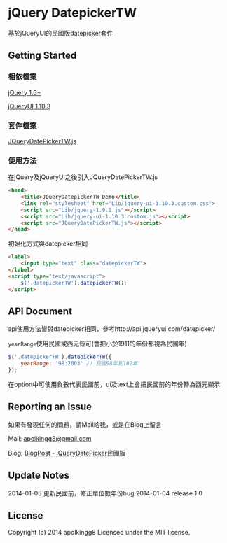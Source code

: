 jQuery DatepickerTW
================================

基於jQueryUI的民國版datepicker套件

## Getting Started

### 相依檔案

[jQuery 1.6+](http://jquery.com)

[jQueryUI 1.10.3](http://jqueryui.com)

### 套件檔案

[JQueryDatePickerTW.js](https://github.com/apolkingg8/JQueryDatePickerTW/blob/master/JQueryDatePickerTW.js)

### 使用方法

在jQuery及jQueryUI之後引入JQueryDatePickerTW.js

```html
<head>
    <title>JQueryDatepickerTW Demo</title>
    <link rel="stylesheet" href="Lib/jquery-ui-1.10.3.custom.css">
    <script src="Lib/jquery-1.9.1.js"></script>
    <script src="Lib/jquery-ui-1.10.3.custom.js"></script>
    <script src="JQueryDatePickerTW.js"></script>
</head>
```

初始化方式與datepicker相同

```html
<label>
    <input type="text" class="datepickerTW">
</label>
<script type="text/javascript">
    $('.datepickerTW').datepickerTW();
</script>
```

## API Document

api使用方法皆與datepicker相同，參考http://api.jqueryui.com/datepicker/

`yearRange`使用民國或西元皆可(會把小於1911的年份都視為民國年)
```js
$('.datepickerTW').datepickerTW({
    yearRange: '98:2003' // 民國98年到102年
});
```

在option中可使用負數代表民國前，ui及text上會把民國前的年份轉為西元顯示

## Reporting an Issue

如果有發現任何的問題，請Mail給我，或是在Blog上留言

Mail: apolkingg8@gmail.com

Blog: [BlogPost - jQueryDatePicker民國版](http://apolkingg8.logdown.com/posts/173178-jquerydatepicker-republic-of-china)

## Update Notes

2014-01-05 更新民國前，修正單位數年份bug
2014-01-04 release 1.0

## License

Copyright (c) 2014 apolkingg8
Licensed under the MIT license.
